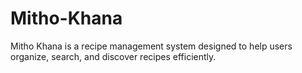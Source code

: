 # Mitho-Khana
Mitho Khana is a recipe management system designed to help users organize, search, and discover recipes efficiently.
